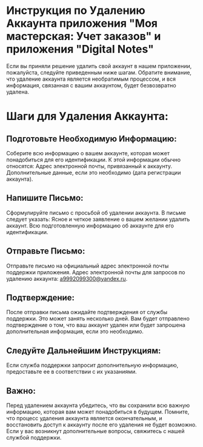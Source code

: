 
# Инструкция по Удалению Аккаунта приложения "Моя мастерская: Учет заказов" и приложения "Digital Notes"

Если вы приняли решение удалить свой аккаунт в нашем приложении, пожалуйста, следуйте приведенным ниже шагам. 
Обратите внимание, что удаление аккаунта является необратимым процессом, и вся информация, связанная с вашим аккаунтом, будет безвозвратно удалена.

# Шаги для Удаления Аккаунта:
## Подготовьте Необходимую Информацию:
Соберите всю информацию о вашем аккаунте, которая может понадобиться для его идентификации. К этой информации обычно относятся:
Адрес электронной почты, привязанный к аккаунту.
Дополнительные данные, если это необходимо (дата регистрации аккаунта).
## Напишите Письмо:
Сформулируйте письмо с просьбой об удалении аккаунта. В письме следует указать:
Ясное и четкое заявление о вашем желании удалить аккаунт.
Всю подготовленную информацию об аккаунте для его идентификации.
## Отправьте Письмо:
Отправьте письмо на официальный адрес электронной почты поддержки приложения.
Адрес электронной почты для запросов по удалению аккаунта: a9992099300@yandex.ru.
## Подтверждение:
После отправки письма ожидайте подтверждения от службы поддержки. Это может занять несколько дней. Вам будет отправлено подтверждение о том, что ваш аккаунт удален или будет запрошена дополнительная информация, если это необходимо.
## Следуйте Дальнейшим Инструкциям:
Если служба поддержки запросит дополнительную информацию, предоставьте ее в соответствии с их указаниями.
## Важно:
Перед удалением аккаунта убедитесь, что вы сохранили всю важную информацию, которая вам может понадобиться в будущем.
Помните, что процесс удаления аккаунта является окончательным, и восстановить доступ к аккаунту после его удаления не будет возможно.
Если у вас возникнут дополнительные вопросы, свяжитесь с нашей службой поддержки.
